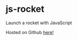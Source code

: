 # js-rocket
Launch a rocket with JavaScript

Hosted on Github <a href="https://edieemm.github.io/js-rocket/rocket.html" target="_blank">here!</a>
